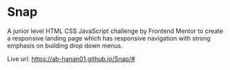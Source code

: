 # Snap

A junior level HTML CSS JavaScript challenge by Frontend Mentor to create a responsive landing page which has responsive navigation with strong emphasis on building drop down menus.

Live url: https://ab-hanan01.github.io/Snap/#
